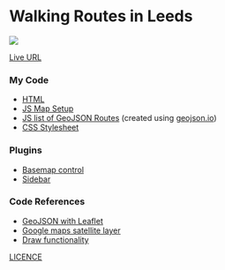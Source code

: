 # Walking Routes in Leeds
![](website_capture.gif)


[Live URL](http://dialogplus.leeds.ac.uk/geog5870/web40/Assignment%202/My%20Map/index.html)
### My Code 

- [HTML](index.html)
- [JS Map Setup](map_setup.js)
- [JS list of GeoJSON Routes](routes.js) (created using [geojson.io](https://geojson.io/))
- [CSS Stylesheet](style.css)


### Plugins 
- [Basemap control](https://github.com/consbio/Leaflet.Basemaps)
- [Sidebar](https://github.com/noerw/leaflet-sidebar-v2)

### Code References 
- [GeoJSON with Leaflet](https://leafletjs.com/examples/geojson/)
- [Google maps satellite layer](https://stackoverflow.com/questions/9394190/leaflet-map-api-with-google-satellite-layer)
- [Draw functionality](https://stackoverflow.com/questions/42939633/how-to-draw-a-polyline-using-the-mouse-and-leaflet-js)


[LICENCE](LICENSE)
